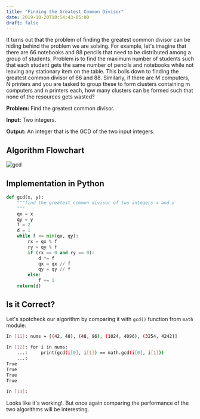 ```yaml
---
title: "Finding the Greatest Common Divisor"
date: 2019-10-20T18:54:43-05:00
draft: false
---
```

It turns out that the problem of finding the greatest common divisor can be
hiding behind the problem we are solving. For example, let's imagine that there are 66 notebooks
and 88 pencils that need to be distributed among a group of students. Problem is
to find the maximum number of students such that each student gets the same
number of pencils and notebooks while not leaving any stationary item on the
table. This boils down to finding the greatest common divisor of 66 and 88.
Similarly, if there are M computers, N printers and you are tasked to group
these to form clusters containing m computers and n printers each, how many
clusters can be formed such that none of the resources gets wasted?

**Problem:** Find the greatest common divisor.

**Input:** Two integers.

**Output:** An integer that is the GCD of the two input integers.

## Algorithm Flowchart
![gcd](/blog/img/gcd15.jpg)

## Implementation in Python
```python
def gcd(x, y):
    """find the greatest common divisor of two integers x and y
    """
    qx = x
    qy = y
    f = 2
    d = 1
    while f <= min(qx, qy):
        rx = qx % f
        ry = qy % f
        if (rx == 0 and ry == 0):
            d *= f
            qx = qx // f
            qy = qy // f
        else:
            f += 1
    return(d)

```

## Is it Correct?
Let's spotcheck our algorithm by comparing it with `gcd()` function from `math`
module:
```bash
In [11]: nums = [(42, 48), (48, 96), (1024, 4096), (3254, 4242)]                         
                                                                                         
In [12]: for i in nums:                                                                  
    ...:     print(gcd(i[0], i[1]) == math.gcd(i[0], i[1]))                              
    ...:                                                                                 
True                                                                                     
True                                                                                     
True                                                                                     
True                                                                                     
                                                                                         
In [13]: 
```

Looks like it's working!. But once again comparing the performance of the two
algorithms will be interesting.
